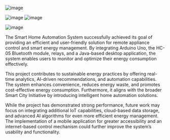 ![image](https://github.com/user-attachments/assets/a0950542-3a07-4595-961b-0e1868bbd3a4)

![image](https://github.com/user-attachments/assets/c08d51d9-52d7-4e5a-9626-280ec3a3276d)
![image](https://github.com/user-attachments/assets/93e56b49-9600-4e50-a8a4-d45017b7d0d8)

![image](https://github.com/user-attachments/assets/81e33126-b047-4cc1-bc39-56ba4c09eddb)

The Smart Home Automation System successfully achieved its goal of providing an efficient and user-friendly solution for remote appliance control and smart energy management. By integrating Arduino Uno, the HC-05 Bluetooth module, relays, and a Java-based desktop application, the system enables users to monitor and optimize their energy consumption effectively.

This project contributes to sustainable energy practices by offering real-time analytics, AI-driven recommendations, and automation capabilities. The system enhances convenience, reduces energy waste, and promotes cost-effective energy consumption. Furthermore, it aligns with the broader Smart City Initiative by introducing intelligent home automation solutions.

While the project has demonstrated strong performance, future work may focus on integrating additional IoT capabilities, cloud-based data storage, and advanced AI algorithms for even more efficient energy management. The implementation of a mobile application for greater accessibility and an internet-based control mechanism could further improve the system’s usability and functionality.
